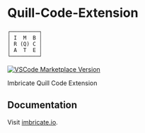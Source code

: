 # Quill-Code-Extension

```
┌─────────┐
│ I  M  B │
│ R (Q) C │
│ A  T  E │
└─────────┘
```

[![VSCode Marketplace Version](https://vsmarketplacebadges.dev/version/imbricate.imbricate-quill.svg)](https://marketplace.visualstudio.com/items?itemName=imbricate.imbricate-quill)

Imbricate Quill Code Extension

## Documentation

Visit [imbricate.io](https://imbricate.io/).
